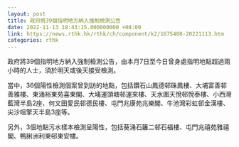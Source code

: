 ```yaml
---
layout: post
title: 政府將39個指明地方納入強制檢測公告
date: 2022-11-13 18:43:15.000000000 +08:00
link: https://news.rthk.hk/rthk/ch/component/k2/1675408-20221113.htm
categories: rthk
---
```


政府將39個指明地方納入強制檢測公告，由本月7日至今日曾身處指明地點超過兩小時的人士，須於明天或後天接受檢測。

當中，36個陽性檢測個案曾到訪的地點，包括鑽石山鳳德邨硃鳳樓、大埔富善邨善雅樓、東涌裕東苑喜東閣、大埔運頭塘邨運來樓、天水圍天悅邨悅泰樓、小西灣藍灣半島2座、何文田愛民邨德民樓、屯門兆康苑兆樂閣、牛池灣彩虹邨金漢樓、尖沙咀擎天半島3座等。

另外，3個地點污水樣本檢測呈陽性，包括葵涌石籬二邨石福樓、屯門兆禧苑雅禧閣、鴨脷洲利東邨東安樓。
